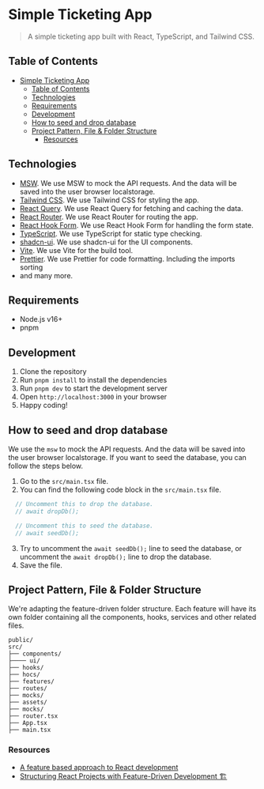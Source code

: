 # Simple Ticketing App

> A simple ticketing app built with React, TypeScript, and Tailwind CSS.

## Table of Contents

- [Simple Ticketing App](#simple-ticketing-app)
  - [Table of Contents](#table-of-contents)
  - [Technologies](#technologies)
  - [Requirements](#requirements)
  - [Development](#development)
  - [How to seed and drop database](#how-to-seed-and-drop-database)
  - [Project Pattern, File \& Folder Structure](#project-pattern-file--folder-structure)
    - [Resources](#resources)

## Technologies

- [MSW](https://mswjs.io/). We use MSW to mock the API requests. And the data will be saved into the user browser localstorage.
- [Tailwind CSS](https://tailwindcss.com/). We use Tailwind CSS for styling the app.
- [React Query](https://react-query.tanstack.com/). We use React Query for fetching and caching the data.
- [React Router](https://reactrouter.com/). We use React Router for routing the app.
- [React Hook Form](https://react-hook-form.com/). We use React Hook Form for handling the form state.
- [TypeScript](https://www.typescriptlang.org/). We use TypeScript for static type checking.
- [shadcn-ui](https://ui.shadcn.com/). We use shadcn-ui for the UI components.
- [Vite](https://vitejs.dev/). We use Vite for the build tool.
- [Prettier](https://prettier.io/). We use Prettier for code formatting. Including the imports sorting
- and many more.

## Requirements

- Node.js v16+
- pnpm

## Development

1. Clone the repository
2. Run `pnpm install` to install the dependencies
3. Run `pnpm dev` to start the development server
4. Open `http://localhost:3000` in your browser
5. Happy coding!

## How to seed and drop database

We use the `msw` to mock the API requests. And the data will be saved into the user browser localstorage. If you want to seed the database, you can follow the steps below.

1. Go to the `src/main.tsx` file.
2. You can find the following code block in the `src/main.tsx` file.
  ```javascript
    // Uncomment this to drop the database.
    // await dropDb();

    // Uncomment this to seed the database.
    // await seedDb();
   ```
3. Try to uncomment the `await seedDb();` line to seed the database, or uncomment the `await dropDb();` line to drop the database.
4. Save the file.

## Project Pattern, File & Folder Structure

We're adapting the feature-driven folder structure. Each feature will have its own folder containing all the components, hooks, services and other related files.

```
public/
src/
├── components/
├──── ui/
├── hooks/
├── hocs/
├── features/
├── routes/
├── mocks/
├── assets/
├── mocks/
├── router.tsx
├── App.tsx
├── main.tsx
```

### Resources
- [A feature based approach to React development](https://ryanlanciaux.com/blog/2017/08/20/a-feature-based-approach-to-react-development/)
- [Structuring React Projects with Feature-Driven Development 🏗️](https://medium.com/@Evelyn.Taylor/structuring-react-projects-with-feature-driven-development-%EF%B8%8F-b671ee898145)
